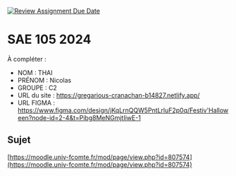 [![Review Assignment Due Date](https://classroom.github.com/assets/deadline-readme-button-22041afd0340ce965d47ae6ef1cefeee28c7c493a6346c4f15d667ab976d596c.svg)](https://classroom.github.com/a/DNce7fkr)
# SAE 105 2024

À compléter :

- NOM : THAI
- PRÉNOM : Nicolas
- GROUPE : C2
- URL du site : https://gregarious-cranachan-b14827.netlify.app/
- URL FIGMA : https://www.figma.com/design/jKqLrnQQW5PntLrluF2p0q/Festiv'Halloween?node-id=2-4&t=Pibg8MeNGmjtIiwE-1
 
## Sujet

[https://moodle.univ-fcomte.fr/mod/page/view.php?id=807574](https://moodle.univ-fcomte.fr/mod/page/view.php?id=807574)
